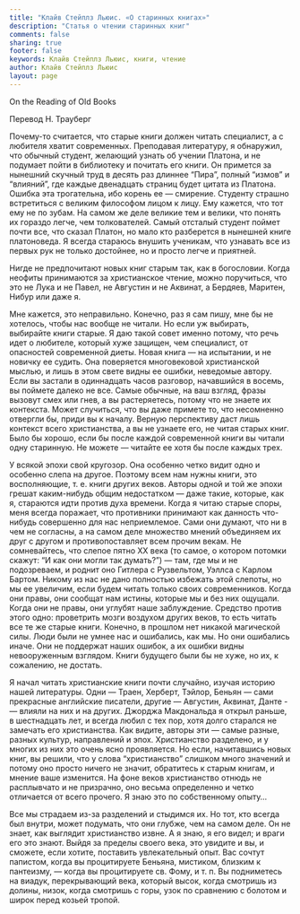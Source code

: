```yaml
---
title: "Клайв Стейплз Льюис. «О старинных книгах»"
description: "Статья о чтении старинных книг"
comments: false
sharing: true
footer: false
keywords: Клайв Стейплз Льюис, книги, чтение
author: Клайв Стейплз Льюис
layout: page
---
```


On the Reading of Old Books

Перевод Н. Трауберг

Почему-то считается, что старые книги должен читать специалист, а с любителя хватит современных. Преподавая литературу, я обнаружил, что обычный студент, желающий узнать об учении Платона, и не подумает пойти в библиотеку и почитать его книги. Он примется за нынешний скучный труд в десять раз длиннее “Пира”, полный “измов” и “влияний”, где каждые двенадцать страниц будет цитата из Платона. Ошибка эта трогательна, ибо корень ее — смирение. Студенту страшно встретиться с великим философом лицом к лицу. Ему кажется, что тот ему не по зубам. На самом же деле великие тем и велики, что понять их гораздо легче, чем толкователей. Самый отсталый студент поймет почти все, что сказал Платон, но мало кто разберется в нынешней книге платоноведа. Я всегда стараюсь внушить ученикам, что узнавать все из первых рук не только достойнее, но и просто легче и приятней.

Нигде не предпочитают новых книг старым так, как в богословии. Когда неофиты принимаются за христианское чтение, можно поручиться, что это не Лука и не Павел, не Августин и не Аквинат, а Бердяев, Маритен, Нибур или даже я.

Мне кажется, это неправильно. Конечно, раз я сам пишу, мне бы не хотелось, чтобы нас вообще не читали. Но если уж выбирать, выбирайте книги старые. Я даю такой совет именно потому, что речь идет о любителе, который хуже защищен, чем специалист, от опасностей современной диеты. Новая книга — на испытании, и не новичку ее судить. Она поверяется многовековой христианской мыслью, и лишь в этом свете видны ее ошибки, неведомые автору. Если вы застали в одиннадцать часов разговор, начавшийся в восемь, вы поймете далеко не все. Самые обычные, на ваш взгляд, фразы вызовут смех или гнев, а вы растеряетесь, потому что не знаете их контекста. Может случиться, что вы даже примете то, что несомненно отвергли бы, приди вы к началу. Верную перспективу даст лишь контекст всего христианства, а вы не узнаете его, не читая старых книг. Было бы хорошо, если бы после каждой современной книги вы читали одну старинную. Не можете — читайте ее хотя бы после каждых трех.

У всякой эпохи свой кругозор. Она особенно четко видит одно и особенно слепа на другое. Поэтому всем нам нужны книги, это восполняющие, т. е. книги других веков. Авторы одной и той же эпохи грешат каким-нибудь общим недостатком — даже такие, которые, как я, стараются идти против духа времени. Когда я читаю старые споры, меня всегда поражает, что противники принимают как данность что-нибудь совершенно для нас неприемлемое. Сами они думают, что ни в чем не согласны, а на самом деле множество мнений объединяем их друг с другом и противопоставляет всем прочим векам. Не сомневайтесь, что слепое пятно ХХ века (то самое, о котором потомки скажут: “И как они могли так думать?”) — там, где мы и не подозреваем, и роднит оно Гитлера с Рузвельтом, Уэллса с Карлом Бартом. Никому из нас не дано полностью избежать этой слепоты, но мы ее увеличим, если будем читать только своих современников. Когда они правы, они сообщат нам истины, которые мы и без них ощущали. Когда они не правы, они углубят наше заблуждение. Средство против этого одно: проветрить мозги воздухом других веков, то есть читать все те же старые книги. Конечно, в прошлом нет никакой магической силы. Люди были не умнее нас и ошибались, как мы. Но они ошибались иначе. Они не поддержат наших ошибок, а их ошибки видны невооруженным взглядом. Книги будущего были бы не хуже, но их, к сожалению, не достать.

Я начал читать христианские книги почти случайно, изучая историю нашей литературы. Одни — Траен, Херберт, Тэйлор, Беньян — сами прекрасные английские писатели, другие — Августин, Аквинат, Данте -— влияли на них и на других. Джорджа Макдональда я открыл раньше, в шестнадцать лет, и всегда любил с тех пор, хотя долго старался не замечать его христианства. Как видите, авторы эти — самые разные, разных культур, направлений и эпох. Христианство разделено, и у многих из них это очень ясно проявляется. Но если, начитавшись новых книг, вы решили, что у слова “христианство” слишком много значений и потому оно просто ничего не значит, обратитесь к старым книгам, и мнение ваше изменится. На фоне веков христианство отнюдь не расплывчато и не призрачно, оно весьма определенно и четко отличается от всего прочего. Я знаю это по собственному опыту…

Все мы страдаем из-за разделений и стыдимся их. Но тот, кто всегда был внутри, может подумать, что они глубже, чем на самом деле. Он не знает, как выглядит христианство извне. А я знаю, я его видел; и враги его это знают. Выйдя за пределы своего века, это увидите и вы, и сможете, если хотите, поставить увлекательный опыт. Вас сочтут папистом, когда вы процитируете Беньяна, мистиком, близким к пантеизму, — когда вы процитируете св. Фому, и т. п. Вы подниметесь на виадук, перекрывающий века, который высок, когда смотришь из долины, низок, когда смотришь с горы, узок по сравнению с болотом и широк перед козьей тропой.
